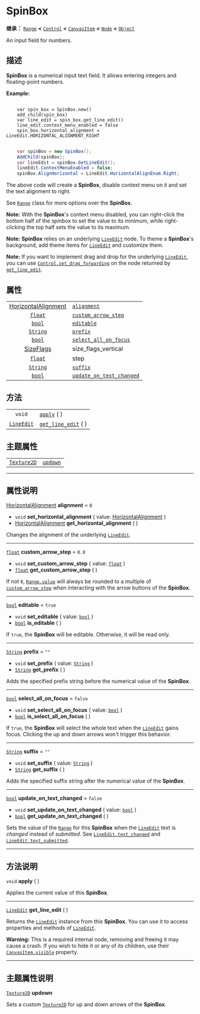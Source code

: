 <!-- ⚠ 请勿编辑本文件 ⚠ -->
<!-- 本文档使用脚本从 WeDot 引擎源码仓库生成。 -->
<!-- 生成脚本：https://github.com/WeDot-Engine/WeDot/tree/4.3/doc/tools/make_md.py； -->
<!-- 原文件：https://github.com/WeDot-Engine/WeDot/tree/4.3/doc/classes/SpinBox.xml。 -->

<div id="_class_spinbox"></div>

# SpinBox

**继承：** [`Range`](class_range.md) **<** [`Control`](class_control.md) **<** [`CanvasItem`](class_canvasitem.md) **<** [`Node`](class_node.md) **<** [`Object`](class_object.md)

An input field for numbers.

## 描述

**SpinBox** is a numerical input text field. It allows entering integers and floating-point numbers.

 **Example:** 



```gdscript

    var spin_box = SpinBox.new()
    add_child(spin_box)
    var line_edit = spin_box.get_line_edit()
    line_edit.context_menu_enabled = false
    spin_box.horizontal_alignment = LineEdit.HORIZONTAL_ALIGNMENT_RIGHT
```

```csharp

    var spinBox = new SpinBox();
    AddChild(spinBox);
    var lineEdit = spinBox.GetLineEdit();
    lineEdit.ContextMenuEnabled = false;
    spinBox.AlignHorizontal = LineEdit.HorizontalAlignEnum.Right;
```



The above code will create a **SpinBox**, disable context menu on it and set the text alignment to right.

See [`Range`](class_range.md) class for more options over the **SpinBox**.

 **Note:** With the **SpinBox**'s context menu disabled, you can right-click the bottom half of the spinbox to set the value to its minimum, while right-clicking the top half sets the value to its maximum.

 **Note:** **SpinBox** relies on an underlying [`LineEdit`](class_lineedit.md) node. To theme a **SpinBox**'s background, add theme items for [`LineEdit`](class_lineedit.md) and customize them.

 **Note:** If you want to implement drag and drop for the underlying [`LineEdit`](class_lineedit.md), you can use [`Control.set_drag_forwarding`](class_control.md#class_control_method_set_drag_forwarding) on the node returned by [`get_line_edit`](class_spinbox.md#class_spinbox_method_get_line_edit).





## 属性

|||
|:-:|:--|
| [HorizontalAlignment](#enum_@globalscope_horizontalalignment) | [`alignment`](class_spinbox.md#class_spinbox_property_alignment)                           | ``0``                                                                                      |
| [`float`](class_float.md)                                     | [`custom_arrow_step`](class_spinbox.md#class_spinbox_property_custom_arrow_step)           | ``0.0``                                                                                    |
| [`bool`](class_bool.md)                                       | [`editable`](class_spinbox.md#class_spinbox_property_editable)                             | ``true``                                                                                   |
| [`String`](class_string.md)                                   | [`prefix`](class_spinbox.md#class_spinbox_property_prefix)                                 | ``""``                                                                                     |
| [`bool`](class_bool.md)                                       | [`select_all_on_focus`](class_spinbox.md#class_spinbox_property_select_all_on_focus)       | ``false``                                                                                  |
| [SizeFlags](#enum_control_sizeflags)                          | size_flags_vertical                                                                        | ``1`` (overrides [`Control`](class_control.md#class_control_property_size_flags_vertical)) |
| [`float`](class_float.md)                                     | step                                                                                       | ``1.0`` (overrides [`Range`](class_range.md#class_range_property_step))                    |
| [`String`](class_string.md)                                   | [`suffix`](class_spinbox.md#class_spinbox_property_suffix)                                 | ``""``                                                                                     |
| [`bool`](class_bool.md)                                       | [`update_on_text_changed`](class_spinbox.md#class_spinbox_property_update_on_text_changed) | ``false``                                                                                  |

## 方法

|||
|:-:|:--|
| `void`                          | [`apply`](class_spinbox.md#class_spinbox_method_apply) ( )                 |
| [`LineEdit`](class_lineedit.md) | [`get_line_edit`](class_spinbox.md#class_spinbox_method_get_line_edit) ( ) |

## 主题属性

|||
|:-:|:--|
| [`Texture2D`](class_texture2d.md) | [`updown`](class_spinbox.md#class_spinbox_theme_icon_updown) |

<!-- rst-class:: classref-section-separator -->

---

## 属性说明

<div id="_class_spinbox_property_alignment"></div>

[HorizontalAlignment](#enum_@globalscope_horizontalalignment) **alignment** = ``0`` <div id="class_spinbox_property_alignment"></div>

- `void` **set_horizontal_alignment** ( value: [HorizontalAlignment](#enum_@globalscope_horizontalalignment) )
- [HorizontalAlignment](#enum_@globalscope_horizontalalignment) **get_horizontal_alignment** ( )

Changes the alignment of the underlying [`LineEdit`](class_lineedit.md).

<!-- rst-class:: classref-item-separator -->

---

<div id="_class_spinbox_property_custom_arrow_step"></div>

[`float`](class_float.md) **custom_arrow_step** = ``0.0`` <div id="class_spinbox_property_custom_arrow_step"></div>

- `void` **set_custom_arrow_step** ( value: [`float`](class_float.md) )
- [`float`](class_float.md) **get_custom_arrow_step** ( )

If not `0`, [`Range.value`](class_range.md#class_range_property_value) will always be rounded to a multiple of [`custom_arrow_step`](class_spinbox.md#class_spinbox_property_custom_arrow_step) when interacting with the arrow buttons of the **SpinBox**.

<!-- rst-class:: classref-item-separator -->

---

<div id="_class_spinbox_property_editable"></div>

[`bool`](class_bool.md) **editable** = ``true`` <div id="class_spinbox_property_editable"></div>

- `void` **set_editable** ( value: [`bool`](class_bool.md) )
- [`bool`](class_bool.md) **is_editable** ( )

If `true`, the **SpinBox** will be editable. Otherwise, it will be read only.

<!-- rst-class:: classref-item-separator -->

---

<div id="_class_spinbox_property_prefix"></div>

[`String`](class_string.md) **prefix** = ``""`` <div id="class_spinbox_property_prefix"></div>

- `void` **set_prefix** ( value: [`String`](class_string.md) )
- [`String`](class_string.md) **get_prefix** ( )

Adds the specified prefix string before the numerical value of the **SpinBox**.

<!-- rst-class:: classref-item-separator -->

---

<div id="_class_spinbox_property_select_all_on_focus"></div>

[`bool`](class_bool.md) **select_all_on_focus** = ``false`` <div id="class_spinbox_property_select_all_on_focus"></div>

- `void` **set_select_all_on_focus** ( value: [`bool`](class_bool.md) )
- [`bool`](class_bool.md) **is_select_all_on_focus** ( )

If `true`, the **SpinBox** will select the whole text when the [`LineEdit`](class_lineedit.md) gains focus. Clicking the up and down arrows won't trigger this behavior.

<!-- rst-class:: classref-item-separator -->

---

<div id="_class_spinbox_property_suffix"></div>

[`String`](class_string.md) **suffix** = ``""`` <div id="class_spinbox_property_suffix"></div>

- `void` **set_suffix** ( value: [`String`](class_string.md) )
- [`String`](class_string.md) **get_suffix** ( )

Adds the specified suffix string after the numerical value of the **SpinBox**.

<!-- rst-class:: classref-item-separator -->

---

<div id="_class_spinbox_property_update_on_text_changed"></div>

[`bool`](class_bool.md) **update_on_text_changed** = ``false`` <div id="class_spinbox_property_update_on_text_changed"></div>

- `void` **set_update_on_text_changed** ( value: [`bool`](class_bool.md) )
- [`bool`](class_bool.md) **get_update_on_text_changed** ( )

Sets the value of the [`Range`](class_range.md) for this **SpinBox** when the [`LineEdit`](class_lineedit.md) text is *changed* instead of *submitted*. See [`LineEdit.text_changed`](class_lineedit.md#class_lineedit_signal_text_changed) and [`LineEdit.text_submitted`](class_lineedit.md#class_lineedit_signal_text_submitted).

<!-- rst-class:: classref-section-separator -->

---

## 方法说明

<div id="_class_spinbox_method_apply"></div>

`void` **apply** ( )<div id="class_spinbox_method_apply"></div>

Applies the current value of this **SpinBox**.

<!-- rst-class:: classref-item-separator -->

---

<div id="_class_spinbox_method_get_line_edit"></div>

[`LineEdit`](class_lineedit.md) **get_line_edit** ( )<div id="class_spinbox_method_get_line_edit"></div>

Returns the [`LineEdit`](class_lineedit.md) instance from this **SpinBox**. You can use it to access properties and methods of [`LineEdit`](class_lineedit.md).

 **Warning:** This is a required internal node, removing and freeing it may cause a crash. If you wish to hide it or any of its children, use their [`CanvasItem.visible`](class_canvasitem.md#class_canvasitem_property_visible) property.

<!-- rst-class:: classref-section-separator -->

---

## 主题属性说明

<div id="_class_spinbox_theme_icon_updown"></div>

[`Texture2D`](class_texture2d.md) **updown** <div id="class_spinbox_theme_icon_updown"></div>

Sets a custom [`Texture2D`](class_texture2d.md) for up and down arrows of the **SpinBox**.

[^virtual]: 本方法通常需要用户覆盖才能生效。
[^const]: 本方法无副作用，不会修改该实例的任何成员变量。
[^vararg]: 本方法除了能接受在此处描述的参数外，还能够继续接受任意数量的参数。
[^constructor]: 本方法用于构造某个类型。
[^static]: 调用本方法无需实例，可直接使用类名进行调用。
[^operator]: 本方法描述的是使用本类型作为左操作数的有效运算符。
[^bitfield]: 这个值是由下列位标志构成位掩码的整数。
[^void]: 无返回值。
